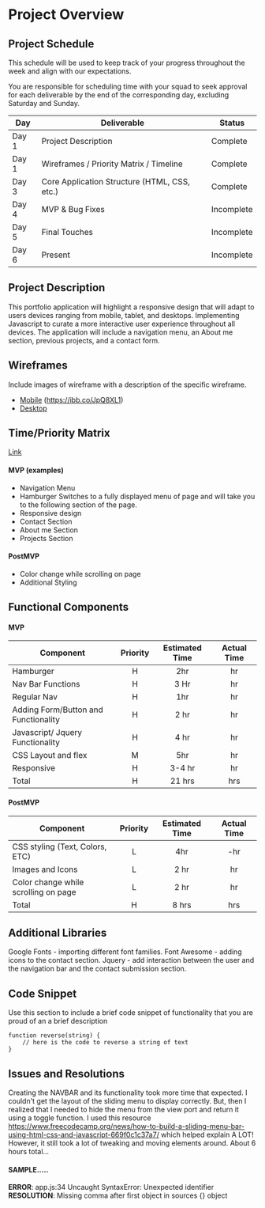 # Project Overview

## Project Schedule
This schedule will be used to keep track of your progress throughout the week and align with our expectations.

You are responsible for scheduling time with your squad to seek approval for each deliverable by the end of the corresponding day, excluding Saturday and Sunday.

|  Day | Deliverable | Status
|---|---| ---|
|Day 1| Project Description | Complete
|Day 1| Wireframes / Priority Matrix / Timeline | Complete
|Day 3| Core Application Structure (HTML, CSS, etc.) | Complete
|Day 4| MVP & Bug Fixes | Incomplete
|Day 5| Final Touches | Incomplete
|Day 6| Present | Incomplete


## Project Description

This portfolio application will highlight a responsive design that will adapt to users devices ranging from mobile, tablet, and desktops. Implementing Javascript to curate a more interactive user experience throughout all devices. The application will include a navigation menu, an About me section, previous projects, and a contact form. 

## Wireframes

Include images of wireframe with a description of the specific wireframe.   

- [Mobile](https://ibb.co/vdLDwfd) (https://ibb.co/JpQ8XL1) 
- [Desktop](https://ibb.co/2y0zxMV)


## Time/Priority Matrix 

[Link](https://ibb.co/BLjYWnV)

#### MVP (examples)

- Navigation Menu
- Hamburger Switches to a fully displayed menu of page and will take you to the following section of the page. 
- Responsive design 
- Contact Section
- About me Section
- Projects Section

#### PostMVP 

- Color change while scrolling on page 
- Additional Styling

## Functional Components

#### MVP
| Component | Priority | Estimated Time | Actual Time |
| --- | :---: |  :---: | :---: | 
| Hamburger | H | 2hr | hr | 4hr
| Nav Bar Functions | H | 3 Hr | hr | 6hr
| Regular Nav | H | 1hr | hr |  1hr
| Adding Form/Button and Functionality | H | 2 hr|  hr | 
| Javascript/ Jquery Functionality | H | 4 hr|  hr | 1hr
| CSS Layout and flex| M | 5hr | hr| 4hr
| Responsive | H | 3-4 hr | hr | hr | 4hr
| Total | H | 21 hrs| hrs |

#### PostMVP
| Component | Priority | Estimated Time | Actual Time |
| --- | :---: |  :---: | :---: | 
| CSS styling (Text, Colors, ETC) | L | 4hr | -hr | hr |
| Images and Icons | L | 2 hr | hr |
| Color change while scrolling on page  | L | 2 hr | hr |
| Total | H | 8 hrs| hrs |

## Additional Libraries
Google Fonts - importing different font families.
Font Awesome - adding icons to the contact section.
Jquery - add interaction between the user and the navigation bar and the contact submission section. 
## Code Snippet

Use this section to include a brief code snippet of functionality that you are proud of an a brief description  

```
function reverse(string) {
	// here is the code to reverse a string of text
}
```

## Issues and Resolutions
Creating the NAVBAR and its functionality took more time that expected. I couldn't get the layout of the sliding menu to display correctly. But, then I realized that I needed to hide the menu from the view port and return it using a toggle function. I used this resource https://www.freecodecamp.org/news/how-to-build-a-sliding-menu-bar-using-html-css-and-javascript-669f0c1c37a7/ which helped explain A LOT! However, it still took a lot of tweaking and moving elements around. About 6 hours total...

#### SAMPLE.....
**ERROR**: app.js:34 Uncaught SyntaxError: Unexpected identifier                                
**RESOLUTION**: Missing comma after first object in sources {} object